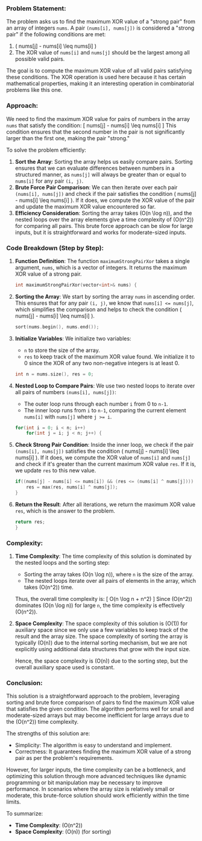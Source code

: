 ### Problem Statement:
The problem asks us to find the maximum XOR value of a "strong pair" from an array of integers `nums`. A pair `(nums[i], nums[j])` is considered a "strong pair" if the following conditions are met:
1. \( nums[j] - nums[i] \leq nums[i] \)
2. The XOR value of `nums[i]` and `nums[j]` should be the largest among all possible valid pairs.

The goal is to compute the maximum XOR value of all valid pairs satisfying these conditions. The XOR operation is used here because it has certain mathematical properties, making it an interesting operation in combinatorial problems like this one.

### Approach:
We need to find the maximum XOR value for pairs of numbers in the array `nums` that satisfy the condition:
\[
nums[j] - nums[i] \leq nums[i]
\]
This condition ensures that the second number in the pair is not significantly larger than the first one, making the pair "strong."

To solve the problem efficiently:
1. **Sort the Array**: Sorting the array helps us easily compare pairs. Sorting ensures that we can evaluate differences between numbers in a structured manner, as `nums[j]` will always be greater than or equal to `nums[i]` for any pair `(i, j)`.
2. **Brute Force Pair Comparison**: We can then iterate over each pair `(nums[i], nums[j])` and check if the pair satisfies the condition \( nums[j] - nums[i] \leq nums[i] \). If it does, we compute the XOR value of the pair and update the maximum XOR value encountered so far.
3. **Efficiency Consideration**: Sorting the array takes \(O(n \log n)\), and the nested loops over the array elements give a time complexity of \(O(n^2)\) for comparing all pairs. This brute force approach can be slow for large inputs, but it is straightforward and works for moderate-sized inputs.

### Code Breakdown (Step by Step):

1. **Function Definition**:
   The function `maximumStrongPairXor` takes a single argument, `nums`, which is a vector of integers. It returns the maximum XOR value of a strong pair.

   ```cpp
   int maximumStrongPairXor(vector<int>& nums) {
   ```

2. **Sorting the Array**:
   We start by sorting the array `nums` in ascending order. This ensures that for any pair `(i, j)`, we know that `nums[i] <= nums[j]`, which simplifies the comparison and helps to check the condition \( nums[j] - nums[i] \leq nums[i] \).

   ```cpp
   sort(nums.begin(), nums.end());
   ```

3. **Initialize Variables**:
   We initialize two variables:
   - `n` to store the size of the array.
   - `res` to keep track of the maximum XOR value found. We initialize it to 0 since the XOR of any two non-negative integers is at least 0.

   ```cpp
   int n = nums.size(), res = 0;
   ```

4. **Nested Loop to Compare Pairs**:
   We use two nested loops to iterate over all pairs of numbers `(nums[i], nums[j])`:
   - The outer loop runs through each number `i` from 0 to `n-1`.
   - The inner loop runs from `i` to `n-1`, comparing the current element `nums[i]` with `nums[j]` where `j >= i`.
   
   ```cpp
   for(int i = 0; i < n; i++)
       for(int j = i; j < n; j++) {
   ```

5. **Check Strong Pair Condition**:
   Inside the inner loop, we check if the pair `(nums[i], nums[j])` satisfies the condition \( nums[j] - nums[i] \leq nums[i] \). If it does, we compute the XOR value of `nums[i]` and `nums[j]` and check if it's greater than the current maximum XOR value `res`. If it is, we update `res` to this new value.

   ```cpp
   if((nums[j] - nums[i] <= nums[i]) && (res <= (nums[i] ^ nums[j]))) {
       res = max(res, nums[i] ^ nums[j]);
   }
   ```

6. **Return the Result**:
   After all iterations, we return the maximum XOR value `res`, which is the answer to the problem.

   ```cpp
   return res;
   }
   ```

### Complexity:

1. **Time Complexity**:
   The time complexity of this solution is dominated by the nested loops and the sorting step:
   - Sorting the array takes \(O(n \log n)\), where `n` is the size of the array.
   - The nested loops iterate over all pairs of elements in the array, which takes \(O(n^2)\) time.

   Thus, the overall time complexity is:
   \[
   O(n \log n + n^2)
   \]
   Since \(O(n^2)\) dominates \(O(n \log n)\) for large `n`, the time complexity is effectively \(O(n^2)\).

2. **Space Complexity**:
   The space complexity of this solution is \(O(1)\) for auxiliary space since we only use a few variables to keep track of the result and the array size. The space complexity of sorting the array is typically \(O(n)\) due to the internal sorting mechanism, but we are not explicitly using additional data structures that grow with the input size.

   Hence, the space complexity is \(O(n)\) due to the sorting step, but the overall auxiliary space used is constant.

### Conclusion:
This solution is a straightforward approach to the problem, leveraging sorting and brute force comparison of pairs to find the maximum XOR value that satisfies the given condition. The algorithm performs well for small and moderate-sized arrays but may become inefficient for large arrays due to the \(O(n^2)\) time complexity. 

The strengths of this solution are:
- Simplicity: The algorithm is easy to understand and implement.
- Correctness: It guarantees finding the maximum XOR value of a strong pair as per the problem's requirements.

However, for larger inputs, the time complexity can be a bottleneck, and optimizing this solution through more advanced techniques like dynamic programming or bit manipulation may be necessary to improve performance. In scenarios where the array size is relatively small or moderate, this brute-force solution should work efficiently within the time limits.

To summarize:
- **Time Complexity**: \(O(n^2)\)
- **Space Complexity**: \(O(n)\) (for sorting)
